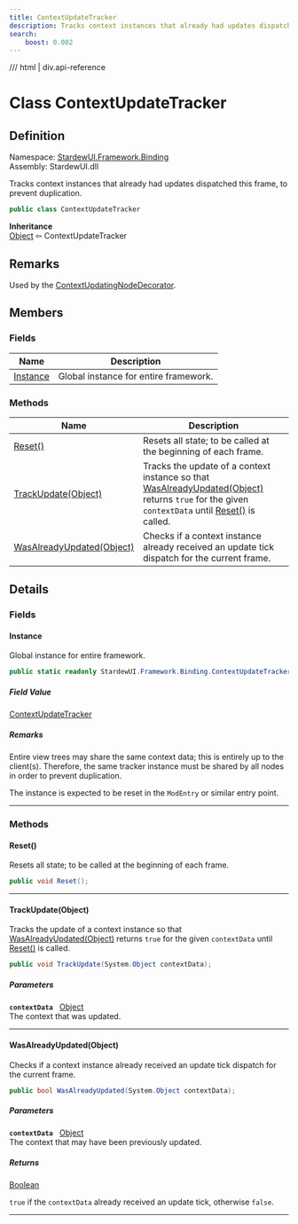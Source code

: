 ```yaml
---
title: ContextUpdateTracker
description: Tracks context instances that already had updates dispatched this frame, to prevent duplication.
search:
    boost: 0.002
---
```


<link rel="stylesheet" href="/StardewUI/stylesheets/reference.css" />

/// html | div.api-reference

# Class ContextUpdateTracker

## Definition

<div class="api-definition" markdown>

Namespace: [StardewUI.Framework.Binding](index.md)  
Assembly: StardewUI.dll  

</div>

Tracks context instances that already had updates dispatched this frame, to prevent duplication.

```cs
public class ContextUpdateTracker
```

**Inheritance**  
[Object](https://learn.microsoft.com/en-us/dotnet/api/system.object) ⇦ ContextUpdateTracker

## Remarks

Used by the [ContextUpdatingNodeDecorator](contextupdatingnodedecorator.md).

## Members

### Fields

 | Name | Description |
| --- | --- |
| [Instance](#instance) | Global instance for entire framework. | 

### Methods

 | Name | Description |
| --- | --- |
| [Reset()](#reset) | Resets all state; to be called at the beginning of each frame. | 
| [TrackUpdate(Object)](#trackupdateobject) | Tracks the update of a context instance so that [WasAlreadyUpdated(Object)](contextupdatetracker.md#wasalreadyupdatedobject) returns `true` for the given `contextData` until [Reset()](contextupdatetracker.md#reset) is called. | 
| [WasAlreadyUpdated(Object)](#wasalreadyupdatedobject) | Checks if a context instance already received an update tick dispatch for the current frame. | 

## Details

### Fields

#### Instance

Global instance for entire framework.

```cs
public static readonly StardewUI.Framework.Binding.ContextUpdateTracker Instance;
```

##### Field Value

[ContextUpdateTracker](contextupdatetracker.md)

##### Remarks

Entire view trees may share the same context data; this is entirely up to the client(s). Therefore, the same tracker instance must be shared by all nodes in order to prevent duplication. 

 The instance is expected to be reset in the `ModEntry` or similar entry point.

-----

### Methods

#### Reset()

Resets all state; to be called at the beginning of each frame.

```cs
public void Reset();
```

-----

#### TrackUpdate(Object)

Tracks the update of a context instance so that [WasAlreadyUpdated(Object)](contextupdatetracker.md#wasalreadyupdatedobject) returns `true` for the given `contextData` until [Reset()](contextupdatetracker.md#reset) is called.

```cs
public void TrackUpdate(System.Object contextData);
```

##### Parameters

**`contextData`** &nbsp; [Object](https://learn.microsoft.com/en-us/dotnet/api/system.object)  
The context that was updated.

-----

#### WasAlreadyUpdated(Object)

Checks if a context instance already received an update tick dispatch for the current frame.

```cs
public bool WasAlreadyUpdated(System.Object contextData);
```

##### Parameters

**`contextData`** &nbsp; [Object](https://learn.microsoft.com/en-us/dotnet/api/system.object)  
The context that may have been previously updated.

##### Returns

[Boolean](https://learn.microsoft.com/en-us/dotnet/api/system.boolean)

  `true` if the `contextData` already received an update tick, otherwise `false`.

-----

